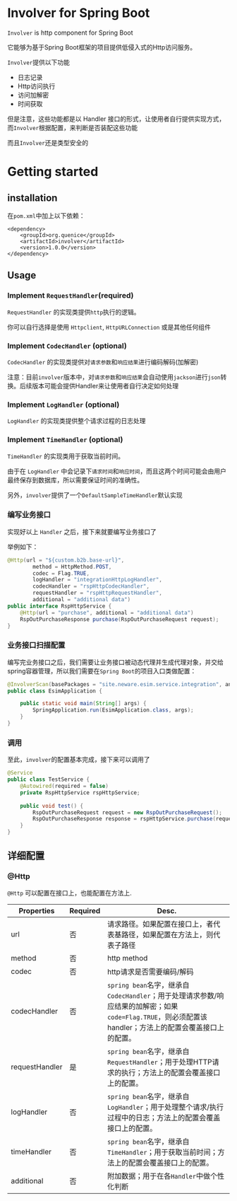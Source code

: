 # Involver for Spring Boot

`Involver` is http component for Spring Boot

它能够为基于Spring Boot框架的项目提供低侵入式的Http访问服务。

`Involver`提供以下功能
- 日志记录
- Http访问执行
- 访问加解密
- 时间获取

但是注意，这些功能都是以 Handler 接口的形式，让使用者自行提供实现方式，而`Involver`根据配置，来判断是否装配这些功能

而且`Involver`还是类型安全的

# Getting started

## installation
在`pom.xml`中加上以下依赖：

```
<dependency>
    <groupId>org.quenice</groupId>
    <artifactId>involver</artifactId>
    <version>1.0.0</version>
</dependency>
```

## Usage

### Implement `RequestHandler`(required)

`RequestHandler` 的实现类提供`http`执行的逻辑。

你可以自行选择是使用 `Httpclient`, `HttpURLConnection` 或是其他任何组件
 
### Implement `CodecHandler` (optional)

`CodecHandler` 的实现类提供对`请求参数`和`响应结果`进行编码解码(加解密)

注意：目前`involver`版本中，对`请求参数`和`响应结果`会自动使用`jackson`进行`json`转换。后续版本可能会提供Handler来让使用者自行决定如何处理

### Implement `LogHandler` (optional)

`LogHandler` 的实现类提供整个请求过程的日志处理


### Implement `TimeHandler` (optional)

`TimeHandler` 的实现类用于获取当前时间。

由于在 `LogHandler` 中会记录下`请求时间`和`响应时间`，而且这两个时间可能会由用户最终保存到数据库，所以需要保证时间的准确性。

另外，`involver`提供了一个`DefaultSampleTimeHandler`默认实现

### 编写业务接口
实现好以上 `Handler` 之后，接下来就要编写业务接口了

举例如下：

```java
@Http(url = "${custom.b2b.base-url}",
        method = HttpMethod.POST,
        codec = Flag.TRUE,
        logHandler = "integrationHttpLogHandler",
        codecHandler = "rspHttpCodecHandler",
        requestHandler = "rspHttpRequestHandler",
        additional = "additional data")
public interface RspHttpService {
    @Http(url = "purchase", additional = "additional data")
    RspOutPurchaseResponse purchase(RspOutPurchaseRequest request);
}
```

### 业务接口扫描配置

编写完业务接口之后，我们需要让业务接口被动态代理并生成代理对象，并交给spring容器管理，所以我们需要在`Spring Boot`的项目入口类做配置：

```java
@InvolverScan(basePackages = "site.neware.esim.service.integration", annotationClass = Http.class)
public class EsimApplication {

	public static void main(String[] args) {
		SpringApplication.run(EsimApplication.class, args);
	}
}
```

### 调用
至此，`involver`的配置基本完成，接下来可以调用了

```java
@Service
public class TestService {
    @Autowired(required = false)
    private RspHttpService rspHttpService;
    
    public void test() {
        RspOutPurchaseRequest request = new RspOutPurchaseRequest();
        RspOutPurchaseResponse response = rspHttpService.purchase(request);
    }
}
```

## 详细配置
### @Http

`@Http` 可以配置在接口上，也能配置在方法上.

Properties|Required|Desc.
---|---|---
url|否|请求路径。如果配置在接口上，者代表基路径，如果配置在方法上，则代表子路径
method|否|http method
codec|否|http请求是否需要编码/解码
codecHandler|否|`spring bean`名字，继承自`CodecHandler`；用于处理请求参数/响应结果的加解密；如果`code=Flag.TRUE`，则必须配置该handler；方法上的配置会覆盖接口上的配置。
requestHandler|是|`spring bean`名字，继承自`RequestHandler`；用于处理HTTP请求的执行；方法上的配置会覆盖接口上的配置。
logHandler|否|`spring bean`名字，继承自`LogHandler`；用于处理整个请求/执行过程中的日志；方法上的配置会覆盖接口上的配置。
timeHandler|否|`spring bean`名字，继承自`TimeHandler`；用于获取当前时间；方法上的配置会覆盖接口上的配置。
additional|否|附加数据；用于在各`Handler`中做个性化判断